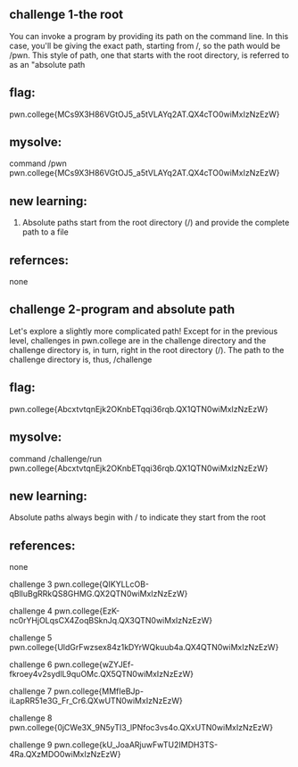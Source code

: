 ## challenge 1-the root
You can invoke a program by providing its path on the command line. In this case, you'll be giving the exact path, starting from /, so the path would be /pwn. This style of path, one that starts with the root directory, is referred to as an "absolute path

## flag:
pwn.college{MCs9X3H86VGtOJ5_a5tVLAYq2AT.QX4cTO0wiMxIzNzEzW}

## mysolve:

command /pwn
pwn.college{MCs9X3H86VGtOJ5_a5tVLAYq2AT.QX4cTO0wiMxIzNzEzW}

## new learning:
1. Absolute paths start from the root directory (/) and provide the complete path to a file

 ## refernces:
 none
 
   
## challenge 2-program and absolute path
Let's explore a slightly more complicated path! Except for in the previous level, challenges in pwn.college are in the challenge directory and the challenge directory is, in turn, right in the root directory (/). The path to the challenge directory is, thus, /challenge

## flag:

pwn.college{AbcxtvtqnEjk2OKnbETqqi36rqb.QX1QTN0wiMxIzNzEzW}

## mysolve:
command /challenge/run
pwn.college{AbcxtvtqnEjk2OKnbETqqi36rqb.QX1QTN0wiMxIzNzEzW}

## new learning:
Absolute paths always begin with / to indicate they start from the root

## references:
none

challenge 3
pwn.college{QIKYLLcOB-qBlluBgRRkQS8GHMG.QX2QTN0wiMxIzNzEzW}

challenge 4
pwn.college{EzK-nc0rYHjOLqsCX4ZoqBSknJq.QX3QTN0wiMxIzNzEzW}

challenge 5
pwn.college{UldGrFwzsex84z1kDYrWQkuub4a.QX4QTN0wiMxIzNzEzW}

challenge 6
pwn.college{wZYJEf-fkroey4v2sydlL9quOMc.QX5QTN0wiMxIzNzEzW}

challenge 7
pwn.college{MMfIeBJp-iLapRR51e3G_Fr_Cr6.QXwUTN0wiMxIzNzEzW}

challenge 8 
pwn.college{0jCWe3X_9N5yTI3_lPNfoc3vs4o.QXxUTN0wiMxIzNzEzW}

challenge 9
pwn.college{kU_JoaARjuwFwTU2IMDH3TS-4Ra.QXzMDO0wiMxIzNzEzW}
